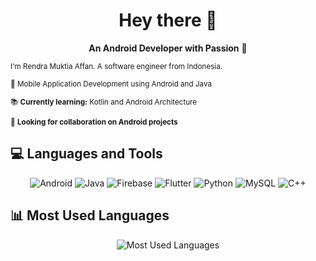 <h1 align="center">Hey there 👋</h1>

<p align="center">
  <strong>An Android Developer with Passion</strong> 📱
</p>

<p>
  <small>I'm Rendra Muktia Affan. A software engineer from Indonesia.</small>
</p>

<p>
  <small>📱 Mobile Application Development using Android and Java</small>
</p>

<p>
  <small>📚 <strong>Currently learning:</strong> Kotlin and Android Architecture</small>
</p>

<p>
  <small>🤝 <strong>Looking for collaboration on Android projects</strong></small>
</p>

## 💻 Languages and Tools

<p align="center">
  <img src="https://img.shields.io/badge/Android-3DDC84?style=for-the-badge&logo=android&logoColor=white" alt="Android"/>
  <img src="https://img.shields.io/badge/Java-007396?style=for-the-badge&logo=java&logoColor=white" alt="Java"/>
  <img src="https://img.shields.io/badge/Firebase-FFCA28?style=for-the-badge&logo=firebase&logoColor=black" alt="Firebase"/>
  <img src="https://img.shields.io/badge/Flutter-02569B?style=for-the-badge&logo=flutter&logoColor=white" alt="Flutter"/>
  <img src="https://img.shields.io/badge/Python-3776AB?style=for-the-badge&logo=python&logoColor=white" alt="Python"/>
  <img src="https://img.shields.io/badge/MySQL-4479A1?style=for-the-badge&logo=mysql&logoColor=white" alt="MySQL"/>
  <img src="https://img.shields.io/badge/C++-00599C?style=for-the-badge&logo=cplusplus&logoColor=white" alt="C++"/>
</p>

## 📊 Most Used Languages

<p align="center">
  <img src="https://github-readme-stats.vercel.app/api/top-langs/?username=Leshoraa&layout=compact&theme=tokyonight" alt="Most Used Languages"/>
</p>

